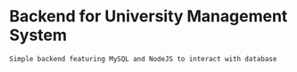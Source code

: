 # Backend for University Management System

    Simple backend featuring MySQL and NodeJS to interact with database
